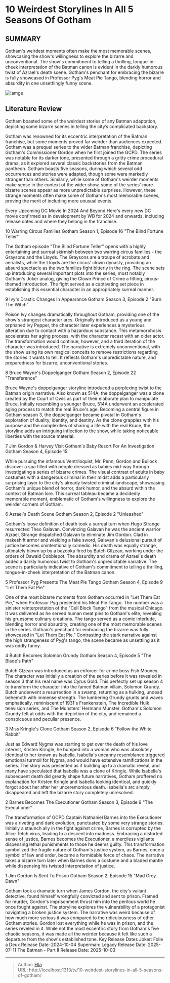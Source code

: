 # 10 Weirdest Storylines In All 5 Seasons Of Gotham


## SUMMARY 


 Gotham&#39;s weirdest moments often make the most memorable scenes, showcasing the show&#39;s willingness to explore the bizarre and unconventional. 
 The show&#39;s commitment to telling a thrilling, tongue-in-cheek interpretation of the Batman canon is evident in the darkly humorous twist of Azrael&#39;s death scene. 
 Gotham&#39;s penchant for embracing the bizarre is fully showcased in Professor Pyg&#39;s Meat Pie Tango, blending horror and absurdity in one unsettlingly funny scene. 

![iamge](https://static1.srcdn.com/wordpress/wp-content/uploads/2024/01/gotham-weird-stories-blended-image-with-gotham-s-pyg-jim-gordon-and-jerome.jpg)

## Literature Review
Gotham boasted some of the weirdest stories of any Batman adaptation, depicting some bizarre scenes in telling the city’s complicated backstory.




Gotham was renowned for its eccentric interpretation of the Batman franchise, but some moments proved far weirder than audiences expected. Gotham was a prequel series to the wider Batman franchise, depicting Gotham&#39;s Commissioner Gordon when he first joined the GCPD. The series was notable for its darker tone, presented through a gritty crime procedural drama, as it explored several classic backstories from the Batman pantheon.
Gotham boasts five seasons, during which several odd occurrences and stories were adapted, though some were markedly stranger than others. Similarly, while some of Gotham&#39;s weirder moments make sense in the context of the wider show, some of the series&#39; more bizarre scenes appear as more unpredictable surprises. However, these strange moments often make some of Gotham&#39;s most memorable scenes, proving the merit of including more unusual events.
            
 
 Every Upcoming DC Movie In 2024 And Beyond 
Here&#39;s every new DC movie confirmed as in development by WB for 2024 and onwards, including release dates and where they belong in the franchise.













 








 10  Warring Circus Families 
Gotham Season 1, Episode 16 &#34;The Blind Fortune Teller&#34;
        

The Gotham episode &#34;The Blind Fortune Teller&#34; opens with a highly entertaining and surreal skirmish between two warring circus families - the Graysons and the Lloyds. The Graysons are a troupe of acrobats and aerialists, while the Lloyds are the circus&#39; clown dynasty, providing an absurd spectacle as the two families fight bitterly in the ring. The scene sets up introducing several important plots into the series, most notably Gotham&#39;s Joker analog, giving the Clown Prince of Crime a fitting, circus-themed introduction. The fight served as a captivating set piece in establishing this essential character in an appropriately surreal manner.





 9  Ivy&#39;s Drastic Changes In Appearance 
Gotham Season 3, Episode 2 &#34;Burn The Witch&#34;
        

Poison Ivy changes dramatically throughout Gotham, providing one of the show&#39;s strangest character arcs. Originally introduced as a young and orphaned Ivy Pepper, the character later experiences a mysterious alteration due to contact with a hazardous substance. This metamorphosis accelerates her aging process, with the character recast with an older actor. The transformation would continue, however, and a third iteration of the character was introduced. The narrative is extremely unconventional, with the show using its own magical conceits to remove restrictions regarding the stories it wants to tell. It reflects Gotham&#39;s unpredictable nature, and preparedness for bizarre, unconventional stories.





 8  Bruce Wayne&#39;s Doppelganger 
Gotham Season 2, Episode 22 &#34;Transference&#34;


 







Bruce Wayne&#39;s doppelganger storyline introduced a perplexing twist to the Batman origin narrative. Also known as 514A, the doppelganger was a clone created by the Court of Owls as part of their elaborate plan to manipulate Bruce. Initially resembling a younger Bruce, 514A underwent an accelerated aging process to match the real Bruce&#39;s age. Becoming a central figure in Gotham season 3, the doppelganger became pivotal in Gotham&#39;s exploration of duality, identity, and destiny. As the clone grapples with his purpose and the complexities of sharing a life with the real Bruce, the storyline adds an intriguing inflection to the show, while taking noticeable liberties with the source material.





 7  Jim Gordon &amp; Harvey Visit Gotham&#39;s Baby Resort For An Investigation 
Gotham Season 4, Episode 15
        

While pursuing the infamous Ventriloquist, Mr. Penn, Gordon and Bullock discover a spa filled with people dressed as babies mid-way through investigating a series of bizarre crimes. The visual contrast of adults in baby costumes with a dangerous criminal in their midst adds a particularly surprising layer to the city&#39;s already twisted criminal landscape, showcasing Gotham&#39;s unique blend of horror, dark humor, and the absurd within the context of Batman lore. This surreal tableau became a decidedly memorable moment, emblematic of Gotham&#39;s willingness to explore the weirder corners of Gotham.





 6  Azrael&#39;s Death Scene 
Gotham Season 2, Episode 2 &#34;Unleashed&#34;
        

Gotham&#39;s loose definition of death took a surreal turn when Hugo Strange resurrected Theo Galavan. Convincing Galavan he was the ancient warrior Azrael, Strange dispatched Galavan to eliminate Jim Gordon. Clad in makeshift armor and wielding a fake sword, Galavan&#39;s delusional pursuit of justice becomes unintentionally comedic. His death was equally strange, ultimately blown up by a bazooka fired by Butch Gilzean, working under the orders of Oswald Cobblepot. The absurdity and drama of Azrael&#39;s death added a darkly humorous twist to Gotham&#39;s unpredictable narrative. The scene is particularly indicative of Gotham&#39;s commitment to telling a thrilling, tongue-in-cheek interpretation of the Batman canon.





 5  Professor Pyg Presents The Meat Pie Tango 
Gotham Season 4, Episode 9 &#34;Let Them Eat Pie&#34;
        

One of the most bizarre moments from Gotham occurred in &#34;Let Them Eat Pie,&#34; when Professor Pyg presented his Meat Pie Tango. The number was a sinister reinterpretation of the &#34;Cell Block Tango&#34; from the musical Chicago. It was delivered as he served human meat pies to Gotham&#39;s elite, revealing his gruesome culinary creations. The tango served as a comic interlude, blending horror and absurdity, creating one of the most memorable scenes in the series. Gotham&#39;s penchant for embracing the bizarre was fully showcased in &#34;Let Them Eat Pie.&#34; Contrasting the stark narrative against the high strangeness of Pyg&#39;s tango, the scene became as unsettling as it was oddly funny.





 4  Butch Becomes Solomon Grundy 
Gotham Season 4, Episode 5 &#34;The Blade&#39;s Path&#34;
        

Butch Glzean was introduced as an enforcer for crime boss Fish Mooney. The character was initially a creation of the series before it was revealed in season 3 that his real name was Cyrus Gold. This perfectly set up season 4 to transform the character into the famed Batman villain, Solomon Grundy. Butch underwent a resurrection in a swamp, returning as a hulking, undead behemoth with immense strength. The lumbering Grundy grunts and waves emphatically, reminiscent of 1931&#39;s Frankenstein, The Incredible Hulk television series, and The Munsters&#39; Hermann Munster. Gotham&#39;s Solomon Grundy felt at odds with the depiction of the city, and remained a conspicuous and peculiar presence.





 3  Miss Kringle&#39;s Clone 
Gotham Season 2, Episode 6 &#34;Follow the White Rabbit&#34;
        

Just as Edward Nygma was starting to get over the death of his love interest, Kristen Kringle, he bumped into a woman who was absolutely identical to her known as Isabella. Isabella&#39;s uncanny resemblance triggered emotional turmoil for Nygma, and would have extensive ramifications in the series. The story was presented as if building up to a dramatic reveal, and many have speculated that Isabella was a clone of Kringle. While Isabella&#39;s subsequent death did greatly shape future narratives, Gotham proffered no explanation for Kristen Kringle and Isabella looking identical, and quickly forgot about her after her unceremonious death. Isabella&#39;s arc simply disappeared and left the bizarre story completely unresolved.





 2  Barnes Becomes The Executioner 
Gotham Season 3, Episode 9 &#34;The Executioner&#34;


 







The transformation of GCPD Captain Nathaniel Barnes into the Executioner was a riveting and dark evolution, punctuated by some very strange stories. Initially a staunch ally in the fight against crime, Barnes is corrupted by the Alice Tetch virus, leading to a descent into madness. Embracing a distorted sense of justice, Barnes becomes the Executioner, a merciless vigilante dispensing lethal punishments to those he deems guilty. This transformation symbolized the fragile nature of Gotham&#39;s justice system, as Barnes, once a symbol of law and order, became a formidable force of chaos. The narrative takes a bizarre turn later when Barnes dons a costume and a bladed mantle while dispensing his twisted interpretation of justice.





 1  Jim Gordon Is Sent To Prison 
Gotham Season 2, Episode 15 &#34;Mad Grey Dawn&#34;


 







Gotham took a dramatic turn when James Gordon, the city&#39;s valiant detective, found himself wrongfully convicted and sent to prison. Framed for murder, Gordon&#39;s imprisonment thrust him into the perilous world he once fought against. The storyline explores the vulnerability of a protagonist navigating a broken justice system. The narrative was weird because of how much more serious it was compared to the ridiculousness of other Gotham stories. Gordon lost everything while he was in prison, and the series reveled in it. While not the most eccentric story from Gotham&#39;s five chaotic seasons, it was made all the weirder because it felt like such a departure from the show&#39;s established tone.
   Key Release Dates             Joker: Folie a Deux Release Date: 2024-10-04                  Superman: Legacy Release Date: 2025-07-11                  The Batman - Part II Release Date: 2025-10-03      

---

> Author: [Ella](https://instagram.hk.cn/)  
> URL: http://localhost:1313/tv/10-weirdest-storylines-in-all-5-seasons-of-gotham/  

